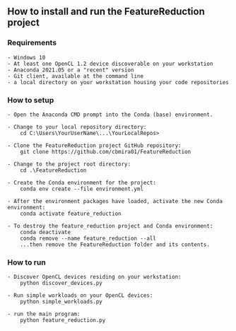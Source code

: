 
## How to install and run the FeatureReduction project

### Requirements

    - Windows 10
    - At least one OpenCL 1.2 device discoverable on your workstation
    - Anaconda 2021.05 or a "recent" version
    - Git client, available at the command line
    - a local directory on your workstation housing your code repositories

### How to setup

    - Open the Anaconda CMD prompt into the Conda (base) environment.

    - Change to your local repository directory:
        cd C:\Users\YourUserName\...\YourLocalRepos>

    - Clone the FeatureReduction project GitHub repository:
        git clone https://github.com/cbmira01/FeatureReduction

    - Change to the project root directory:
        cd .\FeatureReduction

    - Create the Conda environment for the project:
        conda env create --file environment.yml

    - After the environment packages have loaded, activate the new Conda environment:
        conda activate feature_reduction

    - To destroy the feature_reduction project and Conda environment:
        conda deactivate
        conda remove --name feature_reduction --all
        ...then remove the FeatureReduction folder and its contents.

### How to run

    - Discover OpenCL devices residing on your workstation:
        python discover_devices.py

    - Run simple workloads on your OpenCL devices:
        python simple_workloads.py

    - run the main program:
        python feature_reduction.py
